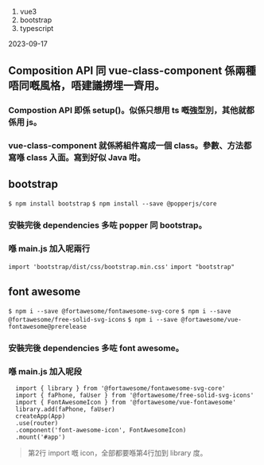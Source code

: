 1. vue3
2. bootstrap
3. typescript



2023-09-17
## Composition API 同 vue-class-component 係兩種唔同嘅風格，唔建議撈埋一齊用。
### Compostion API 即係 setup()。似係只想用 ts 嘅強型別，其他就都係用 js。
### vue-class-component 就係將組件寫成一個 class。參數、方法都寫喺 class 入面。寫到好似 Java 咁。

## bootstrap
``` $ npm install bootstrap ```
``` $ npm install --save @popperjs/core ```
### 安裝完後 dependencies 多咗 popper 同 bootstrap。
### 喺 main.js 加入呢兩行
``` import 'bootstrap/dist/css/bootstrap.min.css' ```
``` import "bootstrap" ```


## font awesome
``` $ npm i --save @fortawesome/fontawesome-svg-core ```
``` $ npm i --save @fortawesome/free-solid-svg-icons ```
``` $ npm i --save @fortawesome/vue-fontawesome@prerelease ```
### 安裝完後 dependencies 多咗 font awesome。
### 喺 main.js 加入呢段
```
  import { library } from '@fortawesome/fontawesome-svg-core'
  import { faPhone, faUser } from '@fortawesome/free-solid-svg-icons'
  import { FontAwesomeIcon } from '@fortawesome/vue-fontawesome'
  library.add(faPhone, faUser)
  createApp(App)
  .use(router)
  .component('font-awesome-icon', FontAwesomeIcon)
  .mount('#app')
```
> 第2行 import 嘅 icon，全部都要喺第4行加到 library 度。

